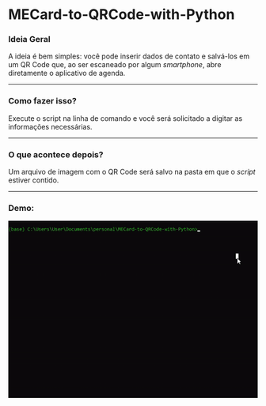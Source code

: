 <h1> MECard-to-QRCode-with-Python </h1>
<h3> Ideia Geral</h3>
<p>
    A ideia é bem simples: você pode inserir dados de contato e salvá-los em um QR Code que, ao ser escaneado por algum
    <i>smartphone</i>, abre diretamente o aplicativo de agenda.
</p>
<hr>

<h3> Como fazer isso?</h3>
<p>
    Execute o script na linha de comando e você será solicitado a digitar as informações necessárias.
</p>
<hr>
<h3>O que acontece depois?</h3>
<p>
    Um arquivo de imagem com o QR Code será salvo na pasta em que o <i>script</i> estiver contido.
</p>
<hr>
<h3>Demo:</h3>
<img src="./assets/demo.gif">